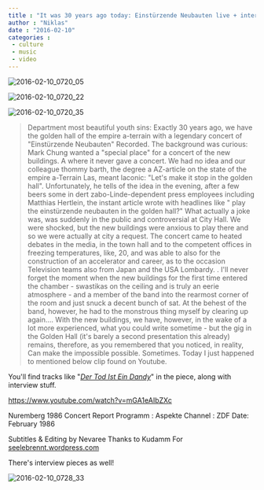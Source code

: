 ```yaml
---
title : "It was 30 years ago today: Einstürzende Neubauten live + interview"
author : "Niklas"
date : "2016-02-10"
categories : 
 - culture
 - music
 - video
---
```


![2016-02-10_0720_05](https://niklasblog.com/wp-content/2016-02-10_0720_05.png)

![2016-02-10_0720_22](https://niklasblog.com/wp-content/2016-02-10_0720_22.png)

![2016-02-10_0720_35](https://niklasblog.com/wp-content/2016-02-10_0720_35.png)


> Department most beautiful youth sins: Exactly 30 years ago, we have the golden hall of the empire a-terrain with a legendary concert of "Einstürzende Neubauten" Recorded. The background was curious: Mark Chung wanted a "special place" for a concert of the new buildings. A where it never gave a concert. We had no idea and our colleague thommy barth, the degree a AZ-article on the state of the empire a-Terrain Las, meant laconic: "Let's make it stop in the golden hall". Unfortunately, he tells of the idea in the evening, after a few beers some in dert zabo-Linde-dependent press employees including Matthias Hertlein, the instant article wrote with headlines like " play the einstürzende neubauten in the golden hall?" What actually a joke was, was suddenly in the public and controversial at City Hall. We were shocked, but the new buildings were anxious to play there and so we were actually at city a request. The concert came to heated debates in the media, in the town hall and to the competent offices in freezing temperatures, like, 20, and was able to also for the construction of an accelerator and career, as to the occasion Television teams also from Japan and the USA Lombardy. . I'll never forget the moment when the new buildings for the first time entered the chamber - swastikas on the ceiling and is truly an eerie atmosphere - and a member of the band into the rearmost corner of the room and just snuck a decent bunch of sat. At the behest of the band, however, he had to the monstrous thing myself by clearing up again.... With the new buildings, we have, however, in the wake of a lot more experienced, what you could write sometime - but the gig in the Golden Hall (it's barely a second presentation this already) remains, therefore, as you remembered that you noticed, in reality, Can make the impossible possible. Sometimes. Today I just happened to mentioned below clip found on Youtube.

You'll find tracks like "_[Der Tod Ist Ein Dandy](http://lyrics.wikia.com/wiki/Einst%C3%BCrzende_Neubauten:Der_Tod_Ist_Ein_Dandy)_" in the piece, along with interview stuff.

https://www.youtube.com/watch?v=mGA1eAIbZXc

Nuremberg 1986 Concert Report Programm : Aspekte Channel : ZDF Date: February 1986

Subtitles & Editing by Nevaree Thanks to Kudamm For [seelebrennt.wordpress.com](http://seelebrennt.wordpress.com)

There's interview pieces as well!

![2016-02-10_0728_33](https://niklasblog.com/wp-content/2016-02-10_0728_33.png)
